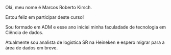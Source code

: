 Olá, meu nome é Marcos Roberto Kirsch.

Estou feliz em participar deste curso! 

Sou formado em ADM e esse ano iniciei minha faculadade de tecnologia em Ciência de dados.

Atualmente sou analista de logistica SR na Heineken e espero migrar para a área de dados em breve.
